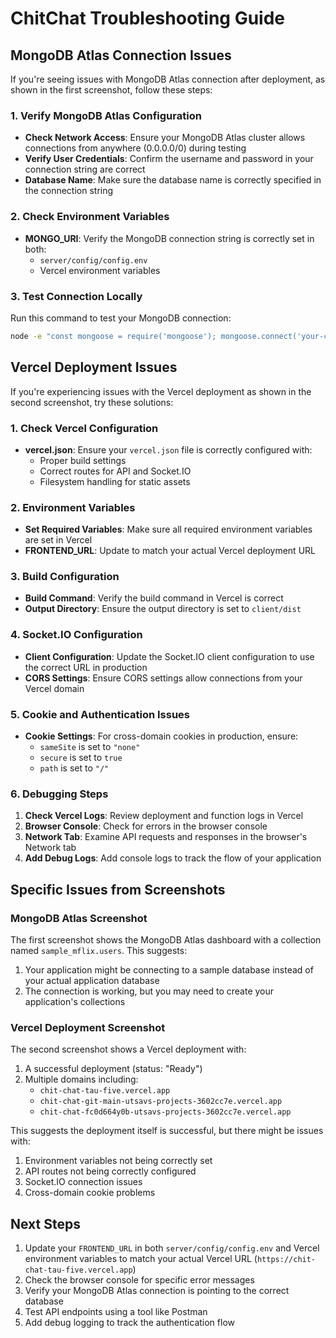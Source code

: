 # ChitChat Troubleshooting Guide

## MongoDB Atlas Connection Issues

If you're seeing issues with MongoDB Atlas connection after deployment, as shown in the first screenshot, follow these steps:

### 1. Verify MongoDB Atlas Configuration

- **Check Network Access**: Ensure your MongoDB Atlas cluster allows connections from anywhere (0.0.0.0/0) during testing
- **Verify User Credentials**: Confirm the username and password in your connection string are correct
- **Database Name**: Make sure the database name is correctly specified in the connection string

### 2. Check Environment Variables

- **MONGO_URI**: Verify the MongoDB connection string is correctly set in both:
  - `server/config/config.env`
  - Vercel environment variables

### 3. Test Connection Locally

Run this command to test your MongoDB connection:

```bash
node -e "const mongoose = require('mongoose'); mongoose.connect('your-connection-string').then(() => console.log('Connected')).catch(err => console.error(err))"
```

## Vercel Deployment Issues

If you're experiencing issues with the Vercel deployment as shown in the second screenshot, try these solutions:

### 1. Check Vercel Configuration

- **vercel.json**: Ensure your `vercel.json` file is correctly configured with:
  - Proper build settings
  - Correct routes for API and Socket.IO
  - Filesystem handling for static assets

### 2. Environment Variables

- **Set Required Variables**: Make sure all required environment variables are set in Vercel
- **FRONTEND_URL**: Update to match your actual Vercel deployment URL

### 3. Build Configuration

- **Build Command**: Verify the build command in Vercel is correct
- **Output Directory**: Ensure the output directory is set to `client/dist`

### 4. Socket.IO Configuration

- **Client Configuration**: Update the Socket.IO client configuration to use the correct URL in production
- **CORS Settings**: Ensure CORS settings allow connections from your Vercel domain

### 5. Cookie and Authentication Issues

- **Cookie Settings**: For cross-domain cookies in production, ensure:
  - `sameSite` is set to `"none"`
  - `secure` is set to `true`
  - `path` is set to `"/"`

### 6. Debugging Steps

1. **Check Vercel Logs**: Review deployment and function logs in Vercel
2. **Browser Console**: Check for errors in the browser console
3. **Network Tab**: Examine API requests and responses in the browser's Network tab
4. **Add Debug Logs**: Add console logs to track the flow of your application

## Specific Issues from Screenshots

### MongoDB Atlas Screenshot

The first screenshot shows the MongoDB Atlas dashboard with a collection named `sample_mflix.users`. This suggests:

1. Your application might be connecting to a sample database instead of your actual application database
2. The connection is working, but you may need to create your application's collections

### Vercel Deployment Screenshot

The second screenshot shows a Vercel deployment with:

1. A successful deployment (status: "Ready")
2. Multiple domains including:
   - `chit-chat-tau-five.vercel.app`
   - `chit-chat-git-main-utsavs-projects-3602cc7e.vercel.app`
   - `chit-chat-fc0d664y0b-utsavs-projects-3602cc7e.vercel.app`

This suggests the deployment itself is successful, but there might be issues with:

1. Environment variables not being correctly set
2. API routes not being correctly configured
3. Socket.IO connection issues
4. Cross-domain cookie problems

## Next Steps

1. Update your `FRONTEND_URL` in both `server/config/config.env` and Vercel environment variables to match your actual Vercel URL (`https://chit-chat-tau-five.vercel.app`)
2. Check the browser console for specific error messages
3. Verify your MongoDB Atlas connection is pointing to the correct database
4. Test API endpoints using a tool like Postman
5. Add debug logging to track the authentication flow